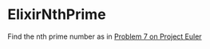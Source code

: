 # ElixirNthPrime

Find the nth prime number as in [Problem 7 on Project Euler](https://projecteuler.net/problem=7)

